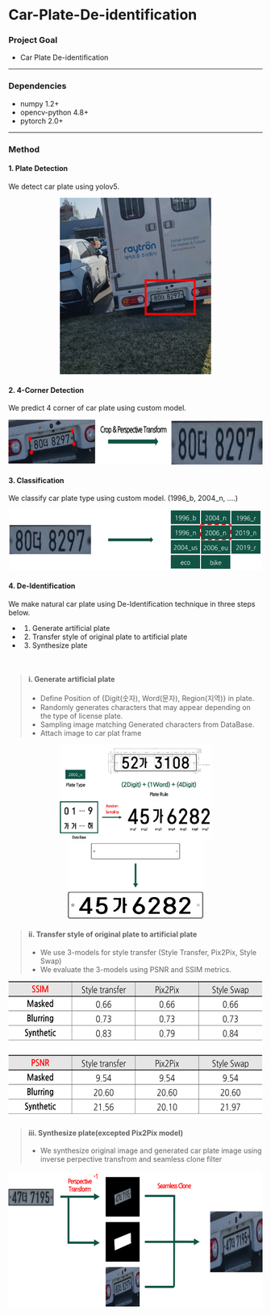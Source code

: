 # Car-Plate-De-identification

### Project Goal
- Car Plate De-identification
--------------

### Dependencies
- numpy 1.2+
- opencv-python 4.8+
- pytorch 2.0+
--------------

### Method
#### 1. Plate Detection
We detect car plate using yolov5.<br>
<p align="center">
  <img src="./results/plate detection.jpg" width="300" height="350"/>
</p>

#### 2. 4-Corner Detection
We predict 4 corner of car plate using custom model.<br>
<p align="center">
  <img src="./results/4 corner detection.png" width="700" height="90"/>
</p>

#### 3. Classification
We classify car plate type using custom model. (1996_b, 2004_n, ....)<br>
<p align="center">
  <img src="./results/classification.png" width="500" height="120"/>
</p>

#### 4. De-Identification
We make natural car plate using De-Identification technique in three steps below.<br>
- 1. Generate artificial plate
- 2. Transfer style of original plate to artificial plate
- 3. Synthesize plate

<br>

> #### i. Generate artificial plate
> - Define Position of {Digit(숫자), Word(문자), Region(지역)} in plate.<br>
> - Randomly generates characters that may appear depending on the type of license plate.<br>
> - Sampling image matching Generated characters from DataBase.<br>
> - Attach image to car plat frame
<p align="center">
  <img src="./results/de identification1.png" width="300" height="110"/>
  <img src="./results/de identification2.png" width="300" height="80"/>
  <img src="./results/de identification3.png" width="270" height="150"/>
</p>
<!-- <p align="center">
  <img src="./results/de identification4.png" width="750" height="600"/>
</p> -->

> #### ii. Transfer style of original plate to artificial plate
> - We use 3-models for style transfer (Style Transfer, Pix2Pix, Style Swap)
> - We evaluate the 3-models using PSNR and SSIM metrics.
<p align="center">
<img src="./results/transfer1.png" width="630" height="270"/>
</p>

> #### iii. Synthesize plate(excepted Pix2Pix model)
> - We synthesize original image and generated car plate image using inverse perpective transfrom and seamless clone filter
<p align="center">
<img src="./results/synthetic1.png" width="630" height="270"/>
</p>
